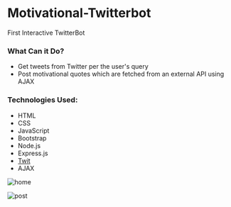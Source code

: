 # Motivational-Twitterbot

First Interactive TwitterBot

### What Can it Do?
* Get tweets from Twitter per the user's query 
* Post motivational quotes which are fetched from an external API using AJAX

### Technologies Used: 
* HTML
* CSS
* JavaScript
* Bootstrap
* Node.js
* Express.js
* [Twit](https://github.com/ttezel/twit)
* AJAX

![home](https://user-images.githubusercontent.com/20608379/42985727-8e49ed4a-8ba7-11e8-8596-ffcb5e822e08.png)

![post](https://user-images.githubusercontent.com/20608379/42985763-b0e9b524-8ba7-11e8-85a4-877beafe114d.png) 
